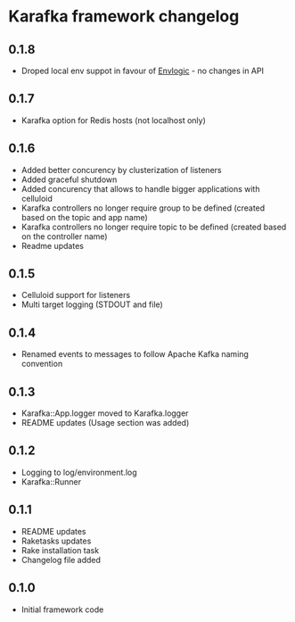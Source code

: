 # Karafka framework changelog

## 0.1.8
 - Droped local env suppot in favour of [Envlogic](https://github.com/karafka/envlogic) - no changes in API

## 0.1.7
 - Karafka option for Redis hosts (not localhost only)

## 0.1.6
 - Added better concurency by clusterization of listeners
 - Added graceful shutdown
 - Added concurency that allows to handle bigger applications with celluloid
 - Karafka controllers no longer require group to be defined (created based on the topic and app name)
 - Karafka controllers no longer require topic to be defined (created based on the controller name)
 - Readme updates

## 0.1.5
- Celluloid support for listeners
- Multi target logging (STDOUT and file)

## 0.1.4
- Renamed events to messages to follow Apache Kafka naming convention

## 0.1.3

- Karafka::App.logger moved to Karafka.logger
- README updates (Usage section was added)

## 0.1.2
- Logging to log/environment.log
- Karafka::Runner

## 0.1.1
- README updates
- Raketasks updates
- Rake installation task
- Changelog file added

## 0.1.0
- Initial framework code

